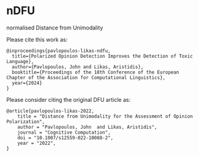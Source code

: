 # nDFU
normalised Distance from Unimodality

Please cite this work as:
```
@inproceedings{pavlopoulos-likas-ndfu,
  title={Polarized Opinion Detection Improves the Detection of Toxic Language},
  author={Pavlopoulos, John and Likas, Aristidis},
  booktitle={Proceedings of the 18th Conference of the European Chapter of the Association for Computational Linguistics},
  year={2024}
}
```

Please consider citing the original DFU article as:
```
@article{pavlopoulos-likas-2022,
    title = "Distance from Unimodality for the Assessment of Opinion Polarization",
    author = "Pavlopoulos, John  and Likas, Aristidis",
    journal = "Cognitive Computation",
    doi = "10.1007/s12559-022-10088-2",
    year = "2022",
}
```
